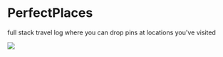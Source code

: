 # PerfectPlaces

full stack travel log where you can drop pins at locations you've visited

<img src='https://imgur.com/VIbDz0z.jpg'>

